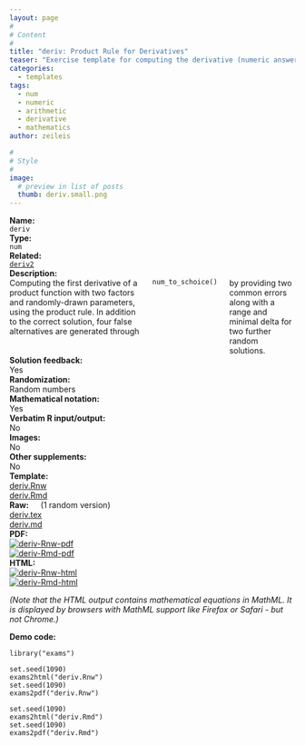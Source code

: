 ```yaml
---
layout: page
#
# Content
#
title: "deriv: Product Rule for Derivatives"
teaser: "Exercise template for computing the derivative (numeric answer) of a production function with factors of type x<sup>a</sup> and exp(b * x) at a given point c, with randomly-drawn a, b, and c."
categories:
  - templates
tags:
  - num
  - numeric
  - arithmetic
  - derivative
  - mathematics
author: zeileis

#
# Style
#
image:
  # preview in list of posts
  thumb: deriv.small.png
---
```


<div class='row t1 b1'>
  <div class='medium-4 columns'><b>Name:</b></div>
  <div class='medium-8 columns'><code class="highlighter-rouge">deriv</code></div>
</div>
<div class='row t1 b1'>
  <div class='medium-4 columns'><b>Type:</b></div>
  <div class='medium-8 columns'><code class="highlighter-rouge">num</code></div> <!-- FIXME: href -->
</div>
<div class='row t1 b1'>   <div class='medium-4 columns'><b>Related:</b></div>   <div class='medium-8 columns'><a href="{{ site.url }}/templates/deriv2/"><code class="highlighter-rouge">deriv2</code></a></div> </div>

<div class='row t20 b1'>
  <div class='medium-4 columns'><b>Description:</b></div>
  <div class='medium-8 columns'>Computing the first derivative of a product function with two factors and randomly-drawn parameters, using the product rule. In addition to the correct solution, four false alternatives are generated through <code class="highlighter-rouge">num_to_schoice()</code> by providing two common errors along with a range and minimal delta for two further random solutions.</div>
</div>
<div class='row t1 b1'>
  <div class='medium-4 columns'><b>Solution feedback:</b></div>
  <div class='medium-8 columns'>Yes</div>
</div>
<div class='row t1 b1'>
  <div class='medium-4 columns'><b>Randomization:</b></div>
  <div class='medium-8 columns'>Random numbers</div>
</div>
<div class='row t1 b1'>
  <div class='medium-4 columns'><b>Mathematical notation:</b></div>
  <div class='medium-8 columns'>Yes</div>
</div>
<div class='row t1 b1'>
  <div class='medium-4 columns'><b>Verbatim R input/output:</b></div>
  <div class='medium-8 columns'>No</div>
</div>
<div class='row t1 b1'>
  <div class='medium-4 columns'><b>Images:</b></div>
  <div class='medium-8 columns'>No</div>
</div>
<div class='row t1 b1'>
  <div class='medium-4 columns'><b>Other supplements:</b></div>
  <div class='medium-8 columns'>No</div>
</div>

<div class='row t20 b1'>
  <div class='medium-4 columns'><b>Template:</b></div>
  <div class='medium-4 columns'><a href="{{ site.url }}/assets/posts/2017-08-14-deriv//deriv.Rnw">deriv.Rnw</a></div>
  <div class='medium-4 columns'><a href="{{ site.url }}/assets/posts/2017-08-14-deriv//deriv.Rmd">deriv.Rmd</a></div>
</div>
<div class='row t1 b1'>
  <div class='medium-4 columns'><b>Raw:</b> (1 random version)</div>
  <div class='medium-4 columns'><a href="{{ site.url }}/assets/posts/2017-08-14-deriv//deriv.tex">deriv.tex</a></div>
  <div class='medium-4 columns'><a href="{{ site.url }}/assets/posts/2017-08-14-deriv//deriv.md" >deriv.md</a></div>
</div>
<div class='row t1 b1'>
  <div class='medium-4 columns'><b>PDF:</b></div>
  <div class='medium-4 columns'><a href="{{ site.url }}/assets/posts/2017-08-14-deriv//deriv-Rnw.pdf"><img src="{{ site.url }}/assets/posts/2017-08-14-deriv//deriv-Rnw-pdf.png" alt="deriv-Rnw-pdf"/></a></div>
  <div class='medium-4 columns'><a href="{{ site.url }}/assets/posts/2017-08-14-deriv//deriv-Rmd.pdf"><img src="{{ site.url }}/assets/posts/2017-08-14-deriv//deriv-Rmd-pdf.png" alt="deriv-Rmd-pdf"/></a></div>
</div>
<div class='row t1 b20'>
  <div class='medium-4 columns'><b>HTML:</b></div>
  <div class='medium-4 columns'><a href="{{ site.url }}/assets/posts/2017-08-14-deriv//deriv-Rnw.html"><img src="{{ site.url }}/assets/posts/2017-08-14-deriv//deriv-Rnw-html.png" alt="deriv-Rnw-html"/></a></div>
  <div class='medium-4 columns'><a href="{{ site.url }}/assets/posts/2017-08-14-deriv//deriv-Rmd.html"><img src="{{ site.url }}/assets/posts/2017-08-14-deriv//deriv-Rmd-html.png" alt="deriv-Rmd-html"/></a></div>
</div>

_(Note that the HTML output contains mathematical equations in MathML. It is displayed by browsers with MathML support like Firefox or Safari - but not Chrome.)_

**Demo code:**

<pre><code class="prettyprint ">library(&quot;exams&quot;)

set.seed(1090)
exams2html(&quot;deriv.Rnw&quot;)
set.seed(1090)
exams2pdf(&quot;deriv.Rnw&quot;)

set.seed(1090)
exams2html(&quot;deriv.Rmd&quot;)
set.seed(1090)
exams2pdf(&quot;deriv.Rmd&quot;)</code></pre>
